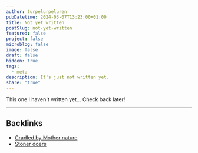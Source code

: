 ```yaml
---
author: turpelurpeluren
pubDatetime: 2024-03-07T13:23:00+01:00
title: Not yet written
postSlug: not-yet-written
featured: false
project: false
microblog: false
image: false
draft: false
hidden: true
tags:
  - meta
description: It's just not written yet.
share: "true"
---
```


This one I haven't written yet... Check back later!

---
## Backlinks
- [Cradled by Mother nature](/posts/cradled-by-nature)
- [Stoner doers](/posts/stoner-doers)
